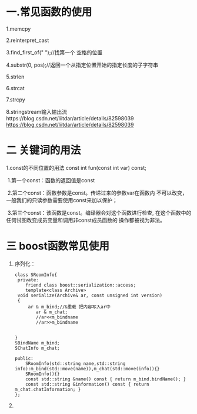 # **一.常见函数的使用**

1.memcpy

2.reinterpret_cast

3.find_first_of(" ");//找第一个 空格的位置

4.substr(0, pos);//返回一个从指定位置开始的指定长度的子字符串

5.strlen

6.strcat

7.strcpy

8.stringstream输入输出流https://blog.csdn.net/liitdar/article/details/82598039 https://blog.csdn.net/liitdar/article/details/82598039

# **二 关键词的用法**

 1.const的不同位置的用法 const int fun(const int var) const;

​	1.第一个const：函数的返回值是const

​	2.第二个const：函数参数是const。传递过来的参数var在函数内	不可以改变，一般我们的只读参数需要使用const来加以保护；

​	3.第三个const：该函数是const。编译器会对这个函数进行检查,	在这个函数中的任何试图改变成员变量和调用非const成员函数的	操作都被视为非法。

# 三  boost函数常见使用

1. 序列化：

   ```
   class SRoomInfo{
    private:   
       friend class boost::serialization::access;
       template<class Archive>
   	void serialize(Archive& ar, const unsigned int version)
   	{
   		ar & m_bind;//&重载 把内容写入ar中
           ar & m_chat;
           //ar<<m_bindname
           //ar>>m_bindname
   		
   
   }
   SBindName m_bind;
   SChatInfo m_chat;
   
   public:
       SRoomInfo(std::string name,std::string info):m_bind(std::move(name)),m_chat(std::move(info)){}
       SRoomInfo(){}
       const std::string &name() const { return m_bind.bindName(); }
       const std::string &information() const { return m_chat.chatInformation; }
   };
   ```

   

2. 